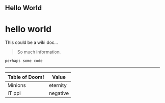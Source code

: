 
<body>

## Hello World

# hello world


This could be a wiki doc...

> So much information.

```
perhaps some code
```

<hr>


| Table of Doom! | Value    |
|----------------| -----    |
| Minions        | eternity |
| IT ppl         | negative |

</body>
